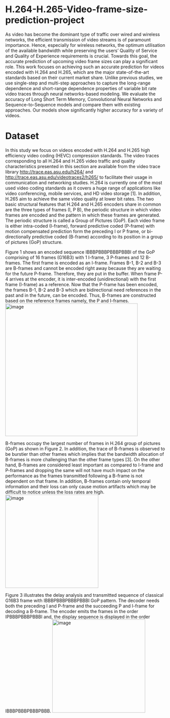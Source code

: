 # H.264-H.265-Video-frame-size-prediction-project
As video has become the dominant type of traffic over wired and wireless networks, the efficient transmission of video streams is of paramount importance. Hence, especially for wireless networks, the optimum utilisation of the available bandwidth while preserving the users’ Quality of Service and Quality of Experience requirements is crucial. Towards this goal, the accurate prediction of upcoming video frame sizes can play a significant role. This work focuses on achieving such an accurate prediction for videos encoded with H.264 and H.265, which are the major state-of-the-art standards based on their current market share. Unlike previous studies, we use single-step and multi-step approaches to capture the long-range dependence and short-range dependence properties of variable bit rate video traces through neural networks-based modeling. We evaluate the accuracy of Long Short Term Memory, Convolutional Neural Networks and Sequence-to-Sequence models and compare them with existing approaches. Our models show significantly higher accuracy for a variety of videos. 
# Dataset
In this study we focus on videos encoded with H.264 and H.265 high efficiency video coding (HEVC) compression standards. The video traces corresponding to all H.264  and H.265 video traffic and quality characteristics presented in this section are available from the video trace library http://trace.eas.asu.edu/h264/ and http://trace.eas.asu.edu/videotraces2/h265/ to facilitate their usage in communication and networking studies.  H.264 is currently one of the most used video coding standards as it covers a huge range of applications like video conferencing, mobile services, and HD video storage [1]. In addition, H.265 aim to achieve the same video quality at lower bit rates. The two basic structural features that H.264 and H.265 encoders share in common are the three types of frames (I, P B), the periodic structure in which video frames are encoded and the pattern in which these frames are generated. The periodic structure is called a Group of Pictures (GoP). Each video frame is either intra-coded (I-frame), forward predictive coded (P-frame) with motion compensated prediction form the preceding I or P frame, or bi-directionally predictive coded (B-frame) according to its position in a group of pictures (GoP) structure.

Figure 1 shows an encoded sequence IBBBPBBBPBBBPBBBI of the GoP comprising of 16 frames (G16B3) with 1 I-frame, 3 P-frames and 12 B-frames. The first frame is encoded as an I-frame. Frames B-1, B-2 and B-3 are B-frames and cannot be encoded right away because they are waiting for the future P-frame. Therefore, they are put in the buffer. When frame P-4 arrives at the encoder, it is inter-encoded (unidirectional) with the first frame (I-frame) as a reference. Now that the P-frame has been encoded, the frames B-1, B-2 and B-3 which are bidirectional need references in the past and in the future, can be encoded. Thus, B-frames are constructed based on the reference frames namely, the P and I-frames.
<img width="417" alt="image" src="https://user-images.githubusercontent.com/38637722/179394532-63ab150e-1d8b-403a-8597-d8d7ae87e605.png">

B-frames occupy the largest number of frames in H.264 group of pictures (GoP) as shown in Figure 2. In addition, the trace of B-frames is observed to be burstier than other frames which implies that the bandwidth allocation of B-frames is more challenging than the other frame types [3]. On the other hand, B-frames are considered least important as compared to I-frame and P-frames and dropping the same will not have much impact on the performance as the frames transmitted following a B-frame is not dependent on that frame. In addition, B-frames contain only temporal information and their loss can only cause motion artifacts which may be difficult to notice unless the loss rates are high. <img width="293" alt="image" src="https://user-images.githubusercontent.com/38637722/179394773-b1661739-09fc-4862-9724-d2658bc1de37.png">


Figure 3 illustrates the delay analysis and transmitted sequence of classical G16B3 frame with IBBBPBBBPBBBPBBBI GoP pattern. The decoder needs both the preceding I and P-frame and the succeeding P and I-frame for decoding a B-frame. The encoder emits the frames in the order IPBBBPBBBPBBBI and, the display sequence is displayed in the order IBBBPBBBPBBBPBBB.
<img width="293" alt="image" src="https://user-images.githubusercontent.com/38637722/179394402-c0e78554-3c9e-44df-b193-2023fb029f48.png">




